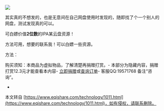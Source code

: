 ![](https://alist-org.github.io/logo.svg)

其实真的不想发的，也是无意间在自己网盘使用时发现的，随即找了个一个别人的网盘，测试发现真的可以。

可白嫖价值**2位数**的IPA某云盘资源！

方法可用，想要的联系我！可以白嫖一些资源。

方法：

购买须知：本商品为虚拟物品，了解清楚再捐赠打赏。-
本部分为隐藏内容，捐赠打赏12.3元才能查看本内容-
[立即捐赠](javascript:;)或[查询订单](https://www.eqishare.com/buys_query.html)-
客服QQ:19571768 备注“咨询”。

-

本文转自 [https://www.eqishare.com/technology/1011.html](https://www.eqishare.com/technology/1011.html)，如有侵权，请联系删除。